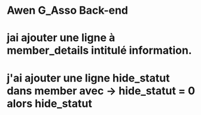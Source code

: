# Awen G_Asso Back-end

# jai ajouter une ligne à member_details intitulé information.
# j'ai ajouter une ligne hide_statut dans member avec -> hide_statut = 0 alors hide_statut 


